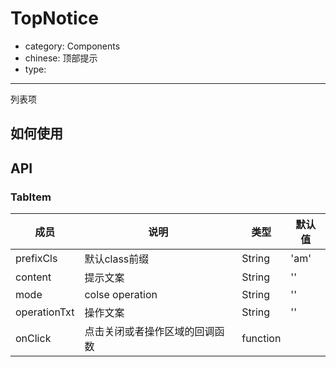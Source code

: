 # TopNotice

- category: Components
- chinese: 顶部提示
- type:

---

列表项

## 如何使用


## API

### TabItem
| 成员        | 说明           | 类型               | 默认值       |
|------------|----------------|--------------------|--------------|
| prefixCls    | 默认class前缀        | String |   'am'  |
| content    | 提示文案        | String |   ''  |
| mode    | colse operation        | String |   ''  |
| operationTxt    | 操作文案        | String |   ''  |
| onClick    | 点击关闭或者操作区域的回调函数        | function |     |